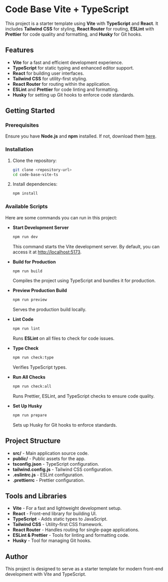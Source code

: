 # Code Base Vite + TypeScript

This project is a starter template using **Vite** with **TypeScript** and **React**. It includes **Tailwind CSS** for styling, **React Router** for routing, **ESLint** with **Prettier** for code quality and formatting, and **Husky** for Git hooks.

## Features

- **Vite** for a fast and efficient development experience.
- **TypeScript** for static typing and enhanced editor support.
- **React** for building user interfaces.
- **Tailwind CSS** for utility-first styling.
- **React Router** for routing within the application.
- **ESLint** and **Prettier** for code linting and formatting.
- **Husky** for setting up Git hooks to enforce code standards.

## Getting Started

### Prerequisites

Ensure you have **Node.js** and **npm** installed. If not, download them [here](https://nodejs.org/).

### Installation

1. Clone the repository:

   ```bash
   git clone <repository-url>
   cd code-base-vite-ts
   ```

2. Install dependencies:
   ```bash
   npm install
   ```

### Available Scripts

Here are some commands you can run in this project:

- **Start Development Server**

  ```bash
  npm run dev
  ```

  This command starts the Vite development server. By default, you can access it at [http://localhost:5173](http://localhost:5173).

- **Build for Production**

  ```bash
  npm run build
  ```

  Compiles the project using TypeScript and bundles it for production.

- **Preview Production Build**

  ```bash
  npm run preview
  ```

  Serves the production build locally.

- **Lint Code**

  ```bash
  npm run lint
  ```

  Runs **ESLint** on all files to check for code issues.

- **Type Check**

  ```bash
  npm run check:type
  ```

  Verifies TypeScript types.

- **Run All Checks**

  ```bash
  npm run check:all
  ```

  Runs Prettier, ESLint, and TypeScript checks to ensure code quality.

- **Set Up Husky**
  ```bash
  npm run prepare
  ```
  Sets up Husky for Git hooks to enforce standards.

## Project Structure

- **src/** - Main application source code.
- **public/** - Public assets for the app.
- **tsconfig.json** - TypeScript configuration.
- **tailwind.config.js** - Tailwind CSS configuration.
- **.eslintrc.js** - ESLint configuration.
- **.prettierrc** - Prettier configuration.

## Tools and Libraries

- **Vite** - For a fast and lightweight development setup.
- **React** - Front-end library for building UI.
- **TypeScript** - Adds static types to JavaScript.
- **Tailwind CSS** - Utility-first CSS framework.
- **React Router** - Handles routing for single-page applications.
- **ESLint & Prettier** - Tools for linting and formatting code.
- **Husky** - Tool for managing Git hooks.

## Author

This project is designed to serve as a starter template for modern front-end development with Vite and TypeScript.
